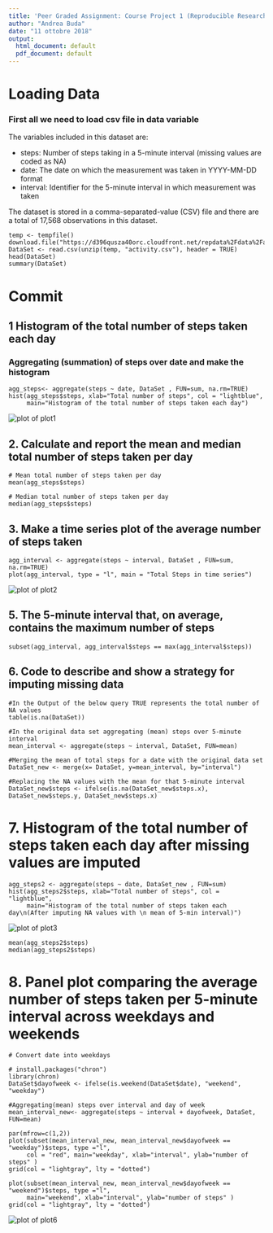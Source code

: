 ```yaml
---
title: 'Peer Graded Assignment: Course Project 1 (Reproducible Research)'
author: "Andrea Buda"
date: "11 ottobre 2018"
output:
  html_document: default
  pdf_document: default
---
```


# Loading Data
### First all we need to load csv file in data variable
The variables included in this dataset are:

- steps: Number of steps taking in a 5-minute interval (missing values are coded as NA)
- date: The date on which the measurement was taken in YYYY-MM-DD format
- interval: Identifier for the 5-minute interval in which measurement was taken

The dataset is stored in a comma-separated-value (CSV) file and there are a total of 17,568 observations in this dataset.

``` {r}
temp <- tempfile()
download.file("https://d396qusza40orc.cloudfront.net/repdata%2Fdata%2Factivity.zip",temp)
DataSet <- read.csv(unzip(temp, "activity.csv"), header = TRUE) 
head(DataSet)
summary(DataSet)
```

# Commit

## 1 Histogram of the total number of steps taken each day
### Aggregating (summation) of steps over date and make the histogram
``` {r}
agg_steps<- aggregate(steps ~ date, DataSet , FUN=sum, na.rm=TRUE)
hist(agg_steps$steps, xlab="Total number of steps", col = "lightblue",
     main="Histogram of the total number of steps taken each day")
```
![plot of plot1](plot1.png)

## 2. Calculate and report the mean and median total number of steps taken per day

``` {r}
# Mean total number of steps taken per day
mean(agg_steps$steps)

# Median total number of steps taken per day
median(agg_steps$steps)
```

## 3. Make a time series plot of the average number of steps taken
``` {r}
agg_interval <- aggregate(steps ~ interval, DataSet , FUN=sum, na.rm=TRUE)
plot(agg_interval, type = "l", main = "Total Steps in time series")
```
![plot of plot2](plot2.png)

## 5. The 5-minute interval that, on average, contains the maximum number of steps
``` {r}
subset(agg_interval, agg_interval$steps == max(agg_interval$steps))
```

## 6. Code to describe and show a strategy for imputing missing data
``` {r}
#In the Output of the below query TRUE represents the total number of NA values
table(is.na(DataSet))

#In the original data set aggregating (mean) steps over 5-minute interval
mean_interval <- aggregate(steps ~ interval, DataSet, FUN=mean)

#Merging the mean of total steps for a date with the original data set
DataSet_new <- merge(x= DataSet, y=mean_interval, by="interval")

#Replacing the NA values with the mean for that 5-minute interval
DataSet_new$steps <- ifelse(is.na(DataSet_new$steps.x), DataSet_new$steps.y, DataSet_new$steps.x)
```
# 7. Histogram of the total number of steps taken each day after missing values are imputed
``` {r}
agg_steps2 <- aggregate(steps ~ date, DataSet_new , FUN=sum)
hist(agg_steps2$steps, xlab="Total number of steps", col = "lightblue",
     main="Histogram of the total number of steps taken each day\n(After imputing NA values with \n mean of 5-min interval)")
```
![plot of plot3](plot3.png)

``` {r}
mean(agg_steps2$steps)
median(agg_steps2$steps)
```

# 8. Panel plot comparing the average number of steps taken per 5-minute interval across weekdays and weekends
``` {r}
# Convert date into weekdays

# install.packages("chron")
library(chron)
DataSet$dayofweek <- ifelse(is.weekend(DataSet$date), "weekend", "weekday")

#Aggregating(mean) steps over interval and day of week
mean_interval_new<- aggregate(steps ~ interval + dayofweek, DataSet, FUN=mean)

par(mfrow=c(1,2)) 
plot(subset(mean_interval_new, mean_interval_new$dayofweek == "weekday")$steps, type ="l", 
     col = "red", main="weekday", xlab="interval", ylab="number of steps" )
grid(col = "lightgray", lty = "dotted")

plot(subset(mean_interval_new, mean_interval_new$dayofweek == "weekend")$steps, type ="l", 
     main="weekend", xlab="interval", ylab="number of steps" )
grid(col = "lightgray", lty = "dotted")
```
![plot of plot6](plot6.PNG)
